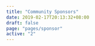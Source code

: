 ```yaml
---
title: "Community Sponsors"
date: 2019-02-17T20:13:32+08:00
draft: false
page: "pages/sponsor"
active: "2"
---
```

